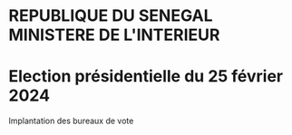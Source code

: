 REPUBLIQUE DU SENEGAL MINISTERE DE L'INTERIEUR
===

Election présidentielle du 25 février 2024
===

Implantation des bureaux de vote

<!-- PageNumber="7/14" -->

